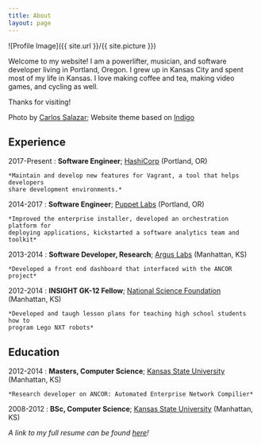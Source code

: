```yaml
---
title: About
layout: page
---
```

![Profile Image]({{ site.url }}/{{ site.picture }})


<p>Welcome to my website! I am a powerlifter, musician, and software developer
living in Portland, Oregon. I grew up in Kansas City and spent most of my life
in Kansas. I love making coffee and tea, making video games, and cycling as well.</p>

<p>Thanks for visiting!</p>

Photo by [Carlos Salazar](http://instagram.com/rzls); Website theme based on [Indigo](https://github.com/sergiokopplin/indigo)

<h2>Experience</h2>

2017-Present
:   **Software Engineer**; [HashiCorp](https://www.hashicorp.com/) (Portland, OR)

    *Maintain and develop new features for Vagrant, a tool that helps developers
    share development environments.*

2014-2017
:   **Software Engineer**; [Puppet Labs](https://www.puppet.com) (Portland, OR)

    *Improved the enterprise installer, developed an orchestration platform for
    deploying applications, kickstarted a software analytics team and toolkit*


2013-2014
:   **Software Developer, Research**; [Argus Labs](http://www.arguslab.org/) (Manhattan, KS)

    *Developed a front end dashboard that interfaced with the ANCOR project*

2012-2014
:   **INSIGHT GK-12 Fellow**; [National Science Foundation](http://gk12.cs.ksu.edu/nsf_gk12) (Manhattan, KS)

    *Developed and taugh lesson plans for teaching high school students how to
    program Lego NXT robots*

<h2>Education</h2>

2012-2014
:   **Masters, Computer Science**; [Kansas State University](https://www.cs.ksu.edu/) (Manhattan, KS)

    *Research developer on ANCOR: Automated Enterprise Network Compilier*

2008-2012
:   **BSc, Computer Science**; [Kansas State University](https://www.cs.ksu.edu/) (Manhattan, KS)


_A link to my full resume can be found [here](https://docs.google.com/document/d/1UJNixM8rrRkE5sKoZhxvCyA9F9Rkgcfqf-PP-iwa9nI/edit)!_
